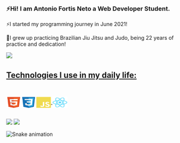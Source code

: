 ### ⚡Hi! I am Antonio Fortis Neto a Web Developer Student.
<div align="rigth">
 ⚡I started my programming journey in June 2021!
 
 🥋I grew up practicing Brazilian Jiu Jitsu and Judo, being 22 years of practice and dedication! 


   
<div align="rigth">

  <a href="https://github.com/antoniofortisneto">
  <img height="144em" src="https://github-readme-stats.vercel.app/api?username=antoniofortisneto&theme=blue-green"/>
</div> 
<h2> Technologies I use in my daily life: <h2>
  </div> 
<div style="display: inline_block"><br>
  <img align="center" alt="Rafa-Js" height="30" width="40" src="https://raw.githubusercontent.com/devicons/devicon/master/icons/javascript/javascript-plain.svg">
   <img align="center" alt="Rafa-React" height="30" width="40" src="https://raw.githubusercontent.com/devicons/devicon/master/icons/react/react-original.svg">
  <img align="left" alt="Rafa-HTML" height="30" width="40" src="https://raw.githubusercontent.com/devicons/devicon/master/icons/html5/html5-original.svg">
  <img align="left" alt="Rafa-CSS" height="30" width="40" src="https://raw.githubusercontent.com/devicons/devicon/master/icons/css3/css3-original.svg">
 
  
</div>
  
  ##
 
<div> 
  
  <a href = "mailto:antoniofortis@gmail.com"><img src="https://img.shields.io/badge/-Gmail-%23333?style=for-the-badge&logo=gmail&logoColor=white" target="_blank"></a>
  <a href="https://www.linkedin.com/in/antonio-fortis-/" target="_blank"><img src="https://img.shields.io/badge/-LinkedIn-%230077B5?style=for-the-badge&logo=linkedin&logoColor=white" target="_blank"></a> 
 
  ![Snake animation](https://github.com/antoniofortisneto/antoniofortisneto/blob/output/github-contribution-grid-snake.svg)
 
</div>

  
  
  
  
  
  
  
  
